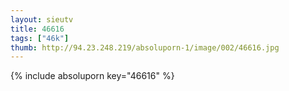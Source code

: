 ```yaml
--- 
layout: sieutv
title: 46616
tags: ["46k"]
thumb: http://94.23.248.219/absoluporn-1/image/002/46616.jpg
---
```

{% include absoluporn key="46616" %} 
